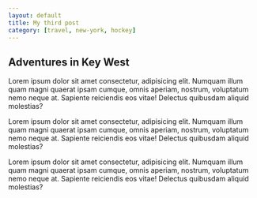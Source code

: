 ```yaml
---
layout: default
title: My third post
category: [travel, new-york, hockey]
---
```


## Adventures in Key West

Lorem ipsum dolor sit amet consectetur, adipisicing elit. Numquam illum quam magni quaerat ipsam cumque, omnis aperiam, nostrum, voluptatum nemo neque at. Sapiente reiciendis eos vitae! Delectus quibusdam aliquid molestias?

Lorem ipsum dolor sit amet consectetur, adipisicing elit. Numquam illum quam magni quaerat ipsam cumque, omnis aperiam, nostrum, voluptatum nemo neque at. Sapiente reiciendis eos vitae! Delectus quibusdam aliquid molestias?

Lorem ipsum dolor sit amet consectetur, adipisicing elit. Numquam illum quam magni quaerat ipsam cumque, omnis aperiam, nostrum, voluptatum nemo neque at. Sapiente reiciendis eos vitae! Delectus quibusdam aliquid molestias?